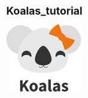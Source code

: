 # Koalas_tutorial


<img src=https://raw.githubusercontent.com/databricks/koalas/master/icons/koalas-logo.png width="200">
